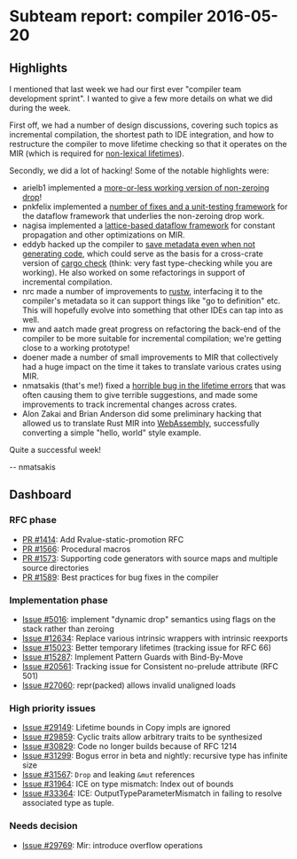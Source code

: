 # Subteam report: compiler 2016-05-20

## Highlights

I mentioned that last week we had our first ever "compiler team
development sprint".  I wanted to give a few more details on what we
did during the week.

First off, we had a number of design discussions,
covering such topics as incremental compilation, the shortest path to
IDE integration, and how to restructure the compiler to move lifetime
checking so that it operates on the MIR (which is required for
[non-lexical lifetimes][nll]).

Secondly, we did a lot of hacking! Some of the notable highlights were:

- arielb1 implemented a
  [more-or-less working version of non-zeroing drop](https://github.com/rust-lang/rust/pull/33622)!
- pnkfelix implemented a [number of fixes and a unit-testing framework](https://github.com/rust-lang/rust/pull/33667)
  for the dataflow framework that underlies the non-zeroing drop work.
- nagisa implemented a
  [lattice-based dataflow framework](https://github.com/rust-lang/rust/pull/33628)
  for constant propagation and other optimizations on MIR.
- eddyb hacked up the compiler to
  [save metadata even when not generating code](https://github.com/rust-lang/rust/pull/33602),
  which could serve as the basis for a cross-crate version of
  [cargo check][] (think: very fast type-checking while you are
  working). He also worked on some refactorings in support of incremental
  compilation.
- nrc made a number of improvements to [rustw][], interfacing it to
  the compiler's metadata so it can support things like "go to
  definition" etc. This will hopefully evolve into something that
  other IDEs can tap into as well.
- mw and aatch made great progress on refactoring the back-end of the
  compiler to be more suitable for incremental compilation; we're
  getting close to a working prototype!
- doener made a number of small improvements to MIR that collectively
  had a huge impact on the time it takes to translate various crates
  using MIR.
- nmatsakis (that's me!) fixed a
  [horrible bug in the lifetime errors](https://github.com/rust-lang/rust/pull/33539)
  that was often causing them to give terrible suggestions, and made some
  improvements to track incremental changes across crates.
- Alon Zakai and Brian Anderson did some preliminary hacking that
  allowed us to translate Rust MIR into
  [WebAssembly](https://en.wikipedia.org/wiki/WebAssembly),
  successfully converting a simple "hello, world" style example.

[rustw]: https://github.com/nrc/rustw
[cargo check]: https://github.com/rsolomo/cargo-check
[nll]: http://smallcultfollowing.com/babysteps/blog/categories/nll/

Quite a successful week!

-- nmatsakis

## Dashboard

### RFC phase

- [PR #1414](https://github.com/rust-lang/rfcs/pull/1414):
  Add Rvalue-static-promotion RFC
- [PR #1566](https://github.com/rust-lang/rfcs/pull/1566):
  Procedural macros
- [PR #1573](https://github.com/rust-lang/rfcs/pull/1573):
  Supporting code generators with source maps and multiple source directories
- [PR #1589](https://github.com/rust-lang/rfcs/pull/1589):
  Best practices for bug fixes in the compiler

### Implementation phase

- [Issue #5016](https://github.com/rust-lang/rust/issues/5016):
  implement "dynamic drop" semantics using flags on the stack rather than zeroing
- [Issue #12634](https://github.com/rust-lang/rust/issues/12634):
  Replace various intrinsic wrappers with intrinsic reexports
- [Issue #15023](https://github.com/rust-lang/rust/issues/15023):
  Better temporary lifetimes (tracking issue for RFC 66)
- [Issue #15287](https://github.com/rust-lang/rust/issues/15287):
  Implement Pattern Guards with Bind-By-Move
- [Issue #20561](https://github.com/rust-lang/rust/issues/20561):
  Tracking issue for Consistent no-prelude attribute (RFC 501)
- [Issue #27060](https://github.com/rust-lang/rust/issues/27060):
  repr(packed) allows invalid unaligned loads

### High priority issues

- [Issue #29149](https://github.com/rust-lang/rust/issues/29149):
  Lifetime bounds in Copy impls are ignored
- [Issue #29859](https://github.com/rust-lang/rust/issues/29859):
  Cyclic traits allow arbitrary traits to be synthesized
- [Issue #30829](https://github.com/rust-lang/rust/issues/30829):
  Code no longer builds because of RFC 1214
- [Issue #31299](https://github.com/rust-lang/rust/issues/31299):
  Bogus error in beta and nightly: recursive type has infinite size
- [Issue #31567](https://github.com/rust-lang/rust/issues/31567):
  `Drop` and leaking `&mut` references
- [Issue #31964](https://github.com/rust-lang/rust/issues/31964):
  ICE on type mismatch: Index out of bounds
- [Issue #33364](https://github.com/rust-lang/rust/issues/33364):
  ICE: OutputTypeParameterMismatch in failing to resolve associated type as tuple.

### Needs decision

- [Issue #29769](https://github.com/rust-lang/rust/issues/29769):
  Mir: introduce overflow operations

